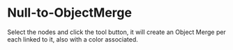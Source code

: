 # Null-to-ObjectMerge

Select the nodes and click the tool button, it will create an Object Merge per each linked to it, also with a color associated.
